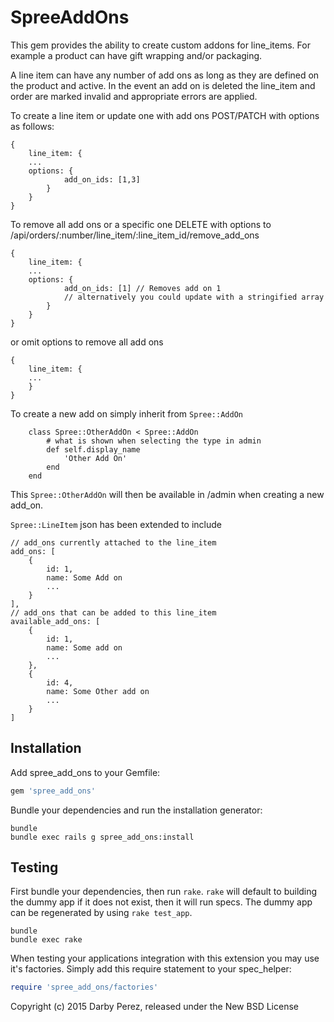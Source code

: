 SpreeAddOns
===========

This gem provides the ability to create custom addons for line_items. For example a product can have gift wrapping and/or packaging.

A line item can have any number of add ons as long as they are defined on the product and active. In the event an add on is deleted the line_item and order are marked invalid
 and appropriate errors are applied.

To create a line item or update one with add ons POST/PATCH with options as follows:
```
{
    line_item: {
    ...
    options: {
            add_on_ids: [1,3]
        }
    }
}
```
To remove all add ons or a specific one DELETE with options to /api/orders/:number/line_item/:line_item_id/remove_add_ons
```
{
    line_item: {
    ...
    options: {
            add_on_ids: [1] // Removes add on 1
            // alternatively you could update with a stringified array
        }
    }
}
```
or omit options to remove all add ons
```
{
    line_item: {
    ...
    }
}
```
To create a new add on simply inherit from ```Spree::AddOn```
```
    class Spree::OtherAddOn < Spree::AddOn
        # what is shown when selecting the type in admin
        def self.display_name
            'Other Add On'
        end
    end
```
This ```Spree::OtherAddOn``` will then be available in /admin when creating a new add_on.

```Spree::LineItem``` json has been extended to include
```
// add_ons currently attached to the line_item
add_ons: [
    {
        id: 1,
        name: Some Add on
        ...
    }
],
// add_ons that can be added to this line_item
available_add_ons: [
    {
        id: 1,
        name: Some add on
        ...
    },
    {
        id: 4,
        name: Some Other add on
        ...
    }
]
```

Installation
------------

Add spree_add_ons to your Gemfile:

```ruby
gem 'spree_add_ons'
```

Bundle your dependencies and run the installation generator:

```shell
bundle
bundle exec rails g spree_add_ons:install
```

Testing
-------

First bundle your dependencies, then run `rake`. `rake` will default to building the dummy app if it does not exist, then it will run specs. The dummy app can be regenerated by using `rake test_app`.

```shell
bundle
bundle exec rake
```

When testing your applications integration with this extension you may use it's factories.
Simply add this require statement to your spec_helper:

```ruby
require 'spree_add_ons/factories'
```

Copyright (c) 2015 Darby Perez, released under the New BSD License
